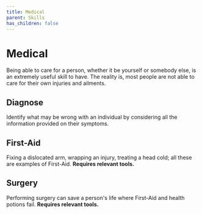 ```yaml
---
title: Medical
parent: Skills
has_children: false
---
```


# Medical

Being able to care for a person, whether it be yourself or somebody else, is an extremely useful skill to have. The reality is, most people are not able to care for their own injuries and ailments.

## Diagnose

Identify what may be wrong with an individual by considering all the information provided on their symptoms.

## First-Aid

Fixing a dislocated arm, wrapping an injury, treating a head cold; all these are examples of First-Aid. **Requires relevant tools.**

## Surgery

Performing surgery can save a person's life where First-Aid and health potions fail. **Requires relevant tools.**

